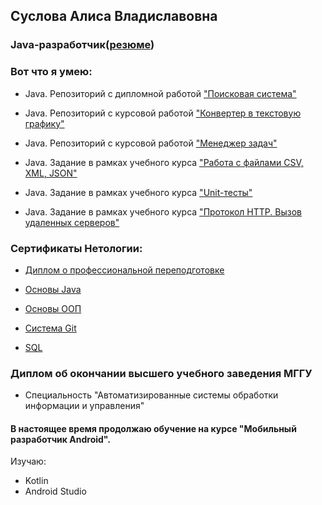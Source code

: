 ## Суслова Алиса Владиславовна
### Java-разработчик([резюме]())

### Вот что я умею:
* Java. Репозиторий с дипломной работой 
["Поисковая система"](https://github.com/alisasuslova/Diplom_)

* Java. Репозиторий с курсовой работой ["Конвертер в текстовую графику"](https://github.com/alisasuslova/javabasicsdiploma/tree/main)

* Java. Репозиторий с курсовой работой ["Менеджер задач"](https://github.com/alisasuslova/pcs/tree/master)

* Java. Задание в рамках учебного курса ["Работа с файлами CSV, XML, JSON"](https://github.com/alisasuslova/json_homework/tree/master)

* Java. Задание в рамках учебного курса ["Unit-тесты"](https://github.com/alisasuslova/Test1/tree/master)

* Java. Задание в рамках учебного курса ["Протокол HTTP. Вызов удаленных серверов"](https://github.com/alisasuslova/HTTP_homework/tree/master)


### Сертификаты Нетологии:

* [Диплом о профессиональной переподготовке](https://netology.ru/sharing/ac6bcee5926d9a8c800ecbc6a63378f4?utm_source=social&utm_campaign=achievements)

* [Основы Java](https://netology.ru/sharing/4b9e6757fdbf1538cce8f7be358e74e3?utm_source=social&utm_campaign=achievements)

* [Основы ООП](https://netology.ru/sharing/25d3bd0098b6c9fa910740866117f710?utm_source=social&utm_campaign=achievements)

* [Система Git](https://netology.ru/sharing/b722737a8e9ed3da1d3a6fc689d3676b?utm_source=social&utm_campaign=achievements)

* [SQL](https://netology.ru/sharing/25628655c32f4fd6dd1c3ef5dd76d34d?utm_source=social&utm_campaign=certificate_lms)

### Диплом об окончании высшего учебного заведения МГГУ

* Специальность "Автоматизированные системы обработки информации и управления"

#### В настоящее время продолжаю обучение на курсе "Мобильный разработчик Android". 
Изучаю:

* Kotlin
* Android Studio


